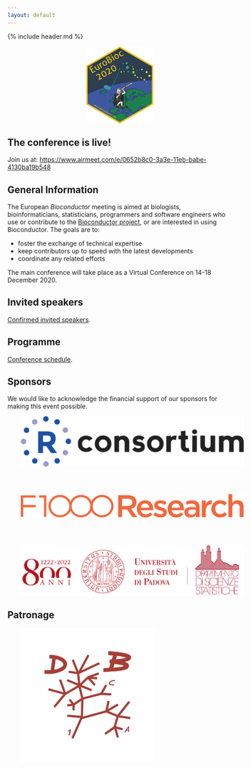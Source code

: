 ```yaml
---
layout: default
---
```


{% include header.md %}

<p align="center">
<a href="https://eurobioc2020.bioconductor.org">
    <img src="./images/hexsticker.png"
         alt="EuroBioc2020"
         width="150"
         style="padding: 0px 30px; vertical-align: middle"
     />
</a>
</p>

## The conference is live!

Join us at:
https://www.airmeet.com/e/0652b8c0-3a3e-11eb-babe-4130ba19b548

<!-- ## Registration open!

### Deadline: December 7, 2020

Please, register [here](https://www.eventbrite.com/e/eurobioc2020-tickets-127378088291)

## Abstract submission closed

The deadline for abstract submission has now passed; the conference is no longer accepting new submissions.

The organising committee is currently reviewing submissions, and notifications will be sent to authors shortly. -->

## General Information

The European _Bioconductor_ meeting is aimed at biologists,
bioinformaticians, statisticians, programmers and software engineers
who use or contribute to the [Bioconductor
project](https://www.bioconductor.org/), or are interested in using
Bioconductor. The goals are to:

- foster the exchange of technical expertise
- keep contributors up to speed with the latest developments
- coordinate any related efforts

The main conference will take place as a Virtual Conference on 14-18
December 2020.

## Invited speakers

[Confirmed invited speakers](speakers).

## Programme

[Conference schedule](conference_schedule).

## Sponsors

We would like to acknowledge the financial support of our sponsors for
making this event possible.

<a href="https://www.r-consortium.org/">
    <img src="./images/sponsors/RConsortium_Horizontal_Pantone.png"
         alt="R Consortium"
         width="500"
         style="padding: 0px 30px; vertical-align: middle"
     />
</a>

<br/><br/>

<a href="https://f1000research.com/">
    <img src="./images/sponsors/Apricot.png"
         alt="F1000 Research"
         width="500"
         style="padding: 0px 30px; vertical-align: middle"
     />
</a>

<br/><br/>

<a href="https://www.stat.unipd.it/">
    <img src="./images/sponsors/stat_unipd.png"
         alt="Dept. of Statistical Sciences, University of Padova"
         width="500"
         style="padding: 0px 30px; vertical-align: middle"
     />
</a>

## Patronage

<a href="https://www.biologia.unipd.it/">
    <img src="./images/sponsors/bio_unipd.png"
         alt="Dept. of Biology, University of Padova"
         width="300"
         style="padding: 0px 30px; vertical-align: middle"
     />
</a>

<!--

## Key Dates for virtual EuroBioc2020

- 1 Sep: Registration opens
- 15 Oct: Abstract submission opens
- 30 Oct: Abstract submission deadline
- 23 Nov: Notice of acceptance
- 30 Nov: Registration deadline
- 14-18 Dec: European Bioconductor Virtual Meeting


## Group discussions

The group discussions will be based on a invited talk, and will give
the participants the opportunity to continue the discussion under the
moderation of the speaker and other experts present at the
conference. We have around 4 topics (see below); participants will
choose which group discussion to contribute to at the beginning of the second day.

The group discussion topics will be announced soon.

## Flashlight sessions

Flashlights are intended to be short presentations covering a single
topic e.g. a new package or a particular technical problem you have
encountered. Each talk has been allotted **8 minutes** and presenters
should aim for approximately 6 slides. The following rules will apply
in these sessions in order to keep things flowing:

- ...

Speakers, please share you slides with your session chair in the
tea/lunch break preceding your session. Presentations will be
transferred to a single computer to ensure the smooth running of the
session. It's safest to use a PDF.

##  Conference Sponsors

<a href="https://www.r-project.org/foundation/">
    <img src="./images/sponsors/RConsortium_Horizontal_Pantone.png"
         alt="R Consortium"
         width="500"
         style="padding: 0px 30px; vertical-align: middle"
     />
</a>

<a href="https://www.stat.unipd.it/">
    <img src="./images/sponsors/stat_unipd.png"
         alt="Dept. of Statistical Sciences, University of Padova"
         width="500"
         style="padding: 0px 30px; vertical-align: middle"
     />
</a>

-->
